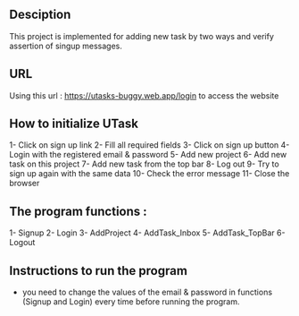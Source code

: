 ## Desciption
This project is implemented for adding new task by two ways and verify assertion of singup messages.
## URL
Using this url : https://utasks-buggy.web.app/login to access the website
## How to initialize UTask
1- Click on sign up  link
2- Fill all required fields
3- Click on sign up button 
4- Login with the registered email & password
5- Add new project 
6- Add new task on this project 
7- Add new task from the top bar
8- Log out 
9- Try to sign up again with the same data
10- Check the error message
11- Close the browser

## The program functions :

1- Signup
2- Login
3- AddProject
4- AddTask_Inbox
5- AddTask_TopBar
6- Logout

## Instructions to run the program

- you need to change the values of the email & password in functions (Signup and Login) every time before running the program.


